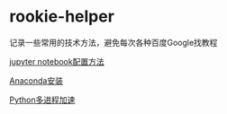 # rookie-helper

记录一些常用的技术方法，避免每次各种百度Google找教程



[jupyter notebook配置方法](jupyter-notebook.md)

[Anaconda安装](anaconda.md)

[Python多进程加速](multiprocessing.md)

